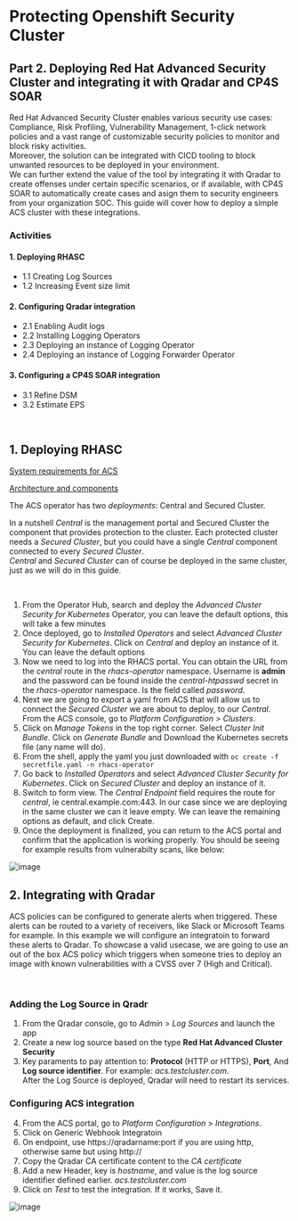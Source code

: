 # Protecting Openshift Security Cluster
## Part 2. Deploying Red Hat Advanced Security Cluster and integrating it with Qradar and CP4S SOAR

Red Hat Advanced Security Cluster enables various security use cases: Compliance, Risk Profiling, Vulnerability Management, 1-click network policies and a vast range of customizable security policies to monitor and block risky activities. <br>
Moreover, the solution can be integrated with CICD tooling to block unwanted resources to be deployed in your environment. <br>
We can further extend the value of the tool by integrating it with Qradar to create offenses under certain specific scenarios, or if available, with CP4S SOAR to automatically create cases and asign them to security engineers from your organization SOC.
This guide will cover how to deploy a simple ACS cluster with these integrations.


### Activities
#### 1. Deploying RHASC
- 1.1 Creating Log Sources
- 1.2 Increasing Event size limit
#### 2. Configuring Qradar integration
- 2.1 Enabling Audit logs
- 2.2 Installing Logging Operators
- 2.3 Deploying an instance of Logging Operator
- 2.4 Deploying an instance of Logging Forwarder Operator
#### 3. Configuring a CP4S SOAR integration
- 3.1 Refine DSM
- 3.2 Estimate EPS


<br>

## 1. Deploying RHASC
[System requirements for ACS](https://docs.openshift.com/acs/3.69/installing/prerequisites.html) <br>

[Architecture and components](https://docs.openshift.com/acs/3.69/architecture/acs-architecture.html)

The ACS operator has two *deployments*: Central and Secured Cluster.

In a nutshell *Central* is the management portal and Secured Cluster the component that provides protection to the cluster. Each protected cluster needs a *Secured Cluster*, but you could have a single *Central* component connected to every *Secured Cluster*. <br>
*Central* and *Secured Cluster* can of course be deployed in the same cluster, just as we will do in this guide.

<br>

1. From the Operator Hub, search and deploy the *Advanced Cluster Security for Kubernetes* Operator, you can leave the default options, this will take a few minutes
2. Once deployed, go to *Installed Operators* and select *Advanced Cluster Security for Kubernetes*. Click on *Central* and deploy an instance of it. You can leave the default options
3. Now we need to log into the RHACS portal. You can obtain the URL from the *central* route in the *rhacs-operator* namespace. Username is **admin** and the password can be found inside the *central-htpasswd* secret in the *rhacs-operator* namespace. Is the field called *password*.
4. Next we are going to export a yaml from ACS that will allow us to connect the *Secured Cluster* we are about to deploy, to our *Central*. From the ACS console, go to *Platform Configuration > Clusters*.
5. Click on *Manage Tokens* in the top right corner. Select *Cluster Init Bundle*. Click on *Generate Bundle* and Download the Kubernetes secrets file (any name will do).
6. From the shell, apply the yaml you just downloaded with  `oc create -f secretfile.yaml -n rhacs-operator`
7. Go back to *Installed Operators* and select *Advanced Cluster Security for Kubernetes*. Click on *Secured Cluster* and deploy an instance of it.
8. Switch to form view. The *Central Endpoint* field requires the route for *central*, ie central.example.com:443. In our case since we are deploying in the same cluster we can it leave empty. We can leave the remaining options as default, and click Create.
9. Once the deployment is finalized, you can return to the ACS portal and confirm that the application is working properly. You should be seeing for example results from vulnerabilty scans, like below:

![image](https://user-images.githubusercontent.com/75438200/166227544-cce99568-20e8-45da-be26-21d4f928ac73.png)

## 2. Integrating with Qradar
ACS policies can be configured to generate alerts when triggered. These alerts can be routed to a variety of receivers, like Slack or Microsoft Teams for example.
In this example we will configure an integratoin to forward these alerts to Qradar.
To showcase a valid usecase, we are going to use an out of the box ACS policy which triggers when someone tries to deploy an image with known vulnerabilities with a CVSS over 7 (High and Critical).

<br>

### Adding the Log Source in Qradr
1. From the Qradar console, go to *Admin* > *Log Sources* and launch the app
2. Create a new log source based on the type **Red Hat Advanced Cluster Security**
3. Key paraments to pay attention to: **Protocol** (HTTP or HTTPS), **Port**, And **Log source identifier**. For example: *acs.testcluster.com*. <br> After the Log Source is deployed, Qradar will need to restart its services.
### Configuring ACS integration
4. From the ACS portal, go to *Platform Configuration* > *Integrations*.
6. Click on Generic Webhook Integratoin
7. On endpoint, use https://qradarname:port if you are using http, otherwise same but using http://
8. Copy the Qradar CA certificate content to the *CA certificate*
9. Add a new Header, key is *hostname*, and value is the log source identifier defined earlier. *acs.testcluster.com*
10. Click on *Test* to test the integration. If it works, Save it.

![image](https://user-images.githubusercontent.com/75438200/166304686-cd4ce623-20f8-4d3a-86d2-0c4441273eb3.png)
